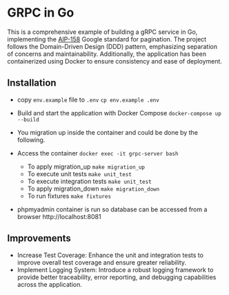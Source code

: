 # GRPC in Go
This is a comprehensive example of building a gRPC service in Go, implementing the 
[AIP-158](https://google.aip.dev/158) Google standard for pagination. 
The project follows the Domain-Driven Design (DDD) pattern, emphasizing separation of concerns and maintainability. 
Additionally, the application has been containerized using Docker to ensure consistency and ease of deployment.

## Installation

* copy `env.example` file to `.env` `cp env.example .env`
* Build and start the application with Docker Compose `docker-compose up --build`
* You migration up inside the container and could be done by the following.
* Access the container `docker exec -it grpc-server bash` 
  * To apply migration_up `make migration_up`
  * To execute unit tests `make unit_test`
  * To execute integration tests `make unit_test`
  * To apply migration_down `make migration_down`
  * To run fixtures `make fixtures`

* phpmyadmin container is run so database can be accessed from a browser http://localhost:8081

## Improvements
* Increase Test Coverage: Enhance the unit and integration tests to improve overall test coverage and ensure greater reliability.
* Implement Logging System: Introduce a robust logging framework to provide better traceability, 
error reporting, and debugging capabilities across the application.